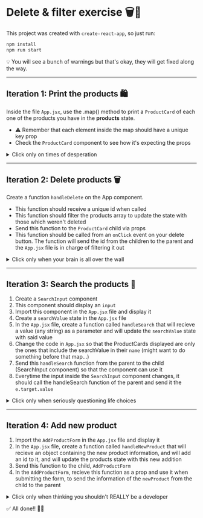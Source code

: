 # Delete & filter exercise 🗑🔎

This project was created with <code>create-react-app</code>, so just run:

```bash
npm install
npm run start
```

💡 You will see a bunch of warnings but that's okay, they will get fixed along the way.

---

## Iteration 1: Print the products 🛍

Inside the file <code>App.jsx</code>, use the .map() method to print a `ProductCard` of each one of the products you have in the **products** state.

- ⚠️ Remember that each element inside the map should have a unique key prop
- Check the `ProductCard` component to see how it's expecting the props

<details>
<summary>Click only on times of desperation</summary>

```js
import React, { useState } from 'react';
import './App.css';
import productData from './products.json';
import ProductCard from './components/ProductCard';

function App() {
  const [products, setProducts] = useState(productData);

  return (
    <div className="cart">
      <h1>My shopping cart</h1>

      {/* ITERATION 1 */}
      {products.map(elem => {
        return <ProductCard product={elem} key={elem._id} />
      })}

    </div>
  );
}

export default App;
```
</details>

---

## Iteration 2: Delete products 🗑

Create a function <code>handleDelete</code> on the App component. 

- This function should receive a unique id when called
- This function should filter the products array to update the state with those which weren't deleted
- Send this function to the `ProductCard` child via props
- This function should be called from an <code>onClick</code> event on your delete button. The function will send the id from the children to the parent and the `App.jsx` file is in charge of filtering it out

<details>
<summary>Click only when your brain is all over the wall</summary>

```js
// App.jsx
import React, { useState } from 'react';
import './App.css';
import productData from './products.json';
import ProductCard from './components/ProductCard';

function App() {
  const [products, setProducts] = useState(productData);

  // ITERATION 2
  const handleDelete = (id) => {
    const cleanProducts = [...products].filter(elem => elem._id !== id)
    setProducts(cleanProducts)
  }

  return (
    <>
      <h1>My shopping cart</h1>
      <div className="cart">
        {/* ITERATION 1 */}
        {products.map(elem => {
          return <ProductCard product={elem} key={elem._id} handleDelete={handleDelete} />
        })}
      </div>
    </>
  );
}

export default App;


// ProductCard.jsx
import React from 'react'

export default function ProductCard({ product, handleDelete }) {

  const { name, price, image, _id } = product;

  const handleProductDelete = () => {
    // ITERATION 2
    handleDelete(_id)
  }

  return (
    <div className="product_card">
      <h3>{name}</h3>
      <img src={image} alt={name} />
      <p>Price: {price}$</p>
      <button className="btn_delete" onClick={handleProductDelete}>Delete</button>
    </div>
  )
}

```

</details>

---
## Iteration 3: Search the products 🔎

1. Create a <code>SearchInput</code> component
2. This component should display an <code>input</code> 
3. Import this component in the `App.jsx` file and display it
4. Create a `searchValue` state in the `App.jsx` file
5. In the `App.jsx` file, create a function called `handleSearch` that will recieve a value (any string) as a parameter and will update the `searchValue` state with said value
6. Change the code in `App.jsx` so that the ProductCards displayed are only the ones that include the searchValue in their `name` (might want to do something before that map...)
7. Send this `handleSearch` function from the parent to the child (SearchInput component) so that the component can use it
8. Everytime the input inside the `SearchInput` component changes, it should call the handleSearch function of the parent and send it the `e.target.value`

<details>
<summary>Click only when seriously questioning life choices</summary>

```js
// SearchInput.jsx
import React from 'react'

export default function SearchInput({ handleSearch }) {

  return (
    <div>
      <input type="text" placeholder="What are you looking for?" onChange={e => handleSearch(e.target.value)} />
    </div>
  )
}

// App.jsx
import React, { useState } from 'react';
import './App.css';
import productData from './products.json';
import ProductCard from './components/ProductCard';
import SearchInput from './components/SearchBar';

function App() {
  const [products, setProducts] = useState(productData);
  const [searchValue, setSearchValue] = useState('');

  // ITERATION 2
  const handleDelete = (id) => {
    const cleanProducts = [...products].filter(elem => elem._id !== id)
    setProducts(cleanProducts)
  }

  // ITERATION 3
  const handleSearch = (value) => {
    setSearchValue(value)
  }

  return (
    <>
      <h1>My shopping cart</h1>
      <SearchInput handleSearch={handleSearch} />
      <div className="cart">
        {/* ITERATION 1 */}
        {products
          .filter(elem => elem.name.toLowerCase().includes(searchValue.toLocaleLowerCase()))
          .map(elem => {
            return <ProductCard product={elem} key={elem._id} handleDelete={handleDelete} />
          })}
      </div>
    </>
  );
}

export default App;
```

</details>

---
## Iteration 4: Add new product

1. Import the `AddProductForm` in the `App.jsx` file and display it
2. In the `App.jsx` file, create a function called `handleNewProduct` that will recieve an object containing the new product information, and will add an id to it, and will update the products state with this new addition
3. Send this function to the child, `AddProductForm`
4. In the `AddProductForm`, recieve this function as a prop and use it when submitting the form, to send the information of the `newProduct` from the child to the parent

<details>
<summary>Click only when thinking you shouldn't REALLY be a developer</summary>

```js
// AddProduct.jsx
import React, { useState } from 'react'

export default function AddProductForm({ handleNewProduct }) {
  const initialState = {
    name: '',
    image: '',
    price: 0
  }
  const [newProduct, setNewProduct] = useState(initialState);

  const handleChange = (e) => {
    // ITERATION 4
    // Update the state according to the corresponding input
    setNewProduct(prev => {
      return {
        ...prev,
        [e.target.name]: e.target.value
      }
    })
  }

  const handleSubmit = (e) => {
    e.preventDefault();
    // ITERATION 4
    handleNewProduct(newProduct);
    setNewProduct(initialState);
  }

  return (
    <div className="form_container">
      <form onSubmit={handleSubmit}>
        <label>Product name</label>
        <input type="text" name="name" value={newProduct.name} onChange={handleChange} required />
        <label>Product image</label>
        <input type="text" name="image" required value={newProduct.image} onChange={handleChange} />
        <label>Product price</label>
        <input type="number" name="price" required value={newProduct.price} onChange={handleChange} />
        <button type="submit" className="btn">Create</button>
      </form>
    </div>
  )
}

// App.jsx
import React, { useState } from 'react';
import './App.css';
import productData from './products.json';
import ProductCard from './components/ProductCard';
import SearchInput from './components/SearchBar';
import AddProductForm from './components/AddProduct';

function App() {
  const [products, setProducts] = useState(productData);
  const [searchValue, setSearchValue] = useState('');

  // ITERATION 2
  const handleDelete = (id) => {
    const cleanProducts = [...products].filter(elem => elem._id !== id)
    setProducts(cleanProducts)
  }

  // ITERATION 3
  const handleSearch = (value) => {
    setSearchValue(value)
  }

  // ITERATION 4
  const handleNewProduct = (prod) => {
    const productWithId = { ...prod, _id: products.length + 1 };
    setProducts([...products, productWithId]);
  }

  return (
    <>
      <h1>My shopping cart</h1>
      <SearchInput handleSearch={handleSearch} />
      <div className="cart">
        {/* ITERATION 1 */}
        {products
          .filter(elem => elem.name.toLowerCase().includes(searchValue.toLocaleLowerCase()))
          .map(elem => {
            return <ProductCard product={elem} key={elem._id} handleDelete={handleDelete} />
          })}
      </div>
      <AddProductForm handleNewProduct={handleNewProduct} />
    </>
  );
}

export default App;


```
</details>

✅ All done!! 💪🏼




